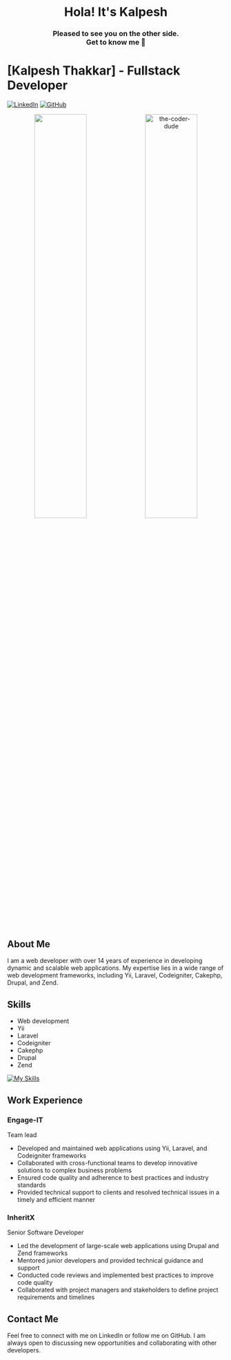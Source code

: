 <h1 align="center">Hola! It's Kalpesh</h1>
<h3 align="center">Pleased to see you on the other side. <br> Get to know me 👀</h3>

<!--
**Er-Kalpesh/Er-Kalpesh** is a ✨ _special_ ✨ repository because its `README.md` (this file) appears on your GitHub profile.

Here are some ideas to get you started:

- 🔭 I’m currently working on ...
- 🌱 I’m currently learning ...
- 👯 I’m looking to collaborate on ...
- 🤔 I’m looking for help with ...
- 💬 Ask me about ...
- 📫 How to reach me: ...
- 😄 Pronouns: ...
- ⚡ Fun fact: ...
-->

# [Kalpesh Thakkar] - Fullstack Developer

[![LinkedIn](https://img.shields.io/badge/LinkedIn-Connect-blue)](https://www.linkedin.com/in/kalpeshthakkar/)
[![GitHub](https://img.shields.io/badge/GitHub-Follow-blue)](https://github.com/Er-Kalpesh)


<p align= "center">
<img align="left" src="https://github-readme-streak-stats.herokuapp.com/?user=er-kalpesh&theme=graywhite" width="49%" />
<img align="right" src="https://github-readme-stats.vercel.app/api?username=er-kalpesh&count_private=true&show_icons=true&hide=contribs&theme=graywhite" alt="the-coder-dude" width="49%" />
<p/>

## About Me

I am a web developer with over 14 years of experience in developing dynamic and scalable web applications. My expertise lies in a wide range of web development frameworks, including Yii, Laravel, Codeigniter, Cakephp, Drupal, and Zend.

## Skills

- Web development
- Yii
- Laravel
- Codeigniter
- Cakephp
- Drupal
- Zend

<!-- My Skills -->
[![My Skills](https://skillicons.dev/icons?i=php,laravel,html,css,tailwind,github,js,bash,git,githubactions,linux,vim,vscode,xd&perline=8)](https://skillicons.dev)

## Work Experience

###  Engage-IT

Team lead 

- Developed and maintained web applications using Yii, Laravel, and Codeigniter frameworks
- Collaborated with cross-functional teams to develop innovative solutions to complex business problems
- Ensured code quality and adherence to best practices and industry standards
- Provided technical support to clients and resolved technical issues in a timely and efficient manner

### InheritX

Senior Software Developer

- Led the development of large-scale web applications using Drupal and Zend frameworks
- Mentored junior developers and provided technical guidance and support
- Conducted code reviews and implemented best practices to improve code quality
- Collaborated with project managers and stakeholders to define project requirements and timelines

## Contact Me

Feel free to connect with me on LinkedIn or follow me on GitHub. I am always open to discussing new opportunities and collaborating with other developers.
